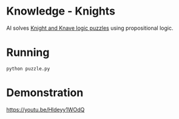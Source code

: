 # Knowledge - Knights 
AI solves [Knight and Knave logic puzzles](https://en.wikipedia.org/wiki/Knights_and_Knaves) using propositional logic. 

# Running
`python puzzle.py`

# Demonstration
https://youtu.be/Hldeyy1WOdQ
